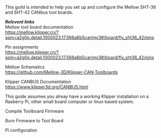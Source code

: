 This guild is intended to help you set up and configure the Mellow SHT-36 and SHT-42 CANbus tool boards.

***Relevent links***      
Mellow tool board documentation      
https://mellow.klipper.cn/?spm=a2g0o.detail.1000023.17.566a6b5carjmy3#/board/fly_sht36_42/pins      

Pin assignments      
https://mellow.klipper.cn/?spm=a2g0o.detail.1000023.17.566a6b5carjmy3#/board/fly_sht36_42/pins      

Mellow Schematics        
https://github.com/Mellow-3D/Klipper-CAN-Toolboards      

Klipper CANBUS Documentation     
https://www.klipper3d.org/CANBUS.html      

This guide assumes you alreay have a working Klipper installation on a Rasberry Pi, other small board computer or linux based system. 

Compile Toolboard Firmware

Burn Firmware to Tool Board

Pi configuration
